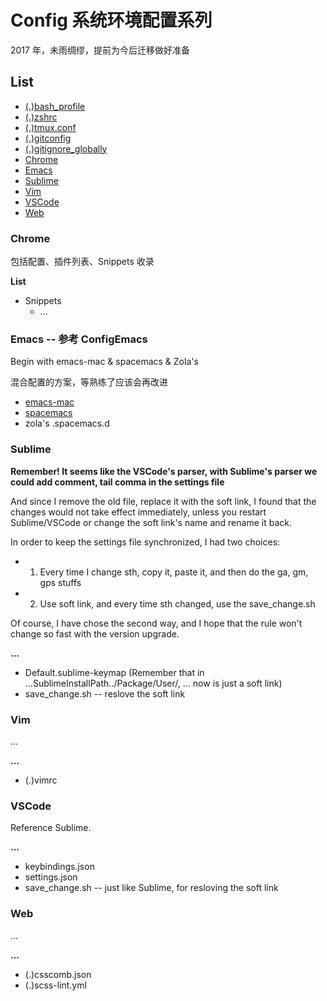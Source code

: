 # Config 系统环境配置系列

2017 年，未雨绸缪，提前为今后迁移做好准备


## List

* [(.)bash_profile](#bash_profile)
* [(.)zshrc](#zshrc)
* [(.)tmux.conf](#tmux.conf)
* [(.)gitconfig](#gitconfig)
* [(.)gitignore_globally](#gitignore_globally)
* [Chrome](#chrome)
* [Emacs](#emacs)
* [Sublime](#sublime)
* [Vim](#vim)
* [VSCode](#vscode)
* [Web](#web)


<h3 id="chrome">Chrome</h3>

<p>包括配置、插件列表、Snippets 收录</p>

**List**

* Snippets
  * ...


<h3 id="emacs">Emacs -- 参考 ConfigEmacs</h3>

<p>Begin with emacs-mac & spacemacs & Zola's</p>
<p>混合配置的方案，等熟练了应该会再改进</p>
<ul>
  <li><a href="https://github.com/railwaycat/homebrew-emacsmacport" target="_blank" rel="noopener noreferrer">emacs-mac</a></li>
  <li><a href="https://github.com/syl20bnr/spacemacs" target="_blank" rel="noopener noreferrer">spacemacs</a></li>
  <li>zola's .spacemacs.d</li>
</ul>


<h3 id='sublime'>Sublime</h3>

**Remember! It seems like the VSCode's parser, with Sublime's parser we could add comment, tail comma in the settings file**

And since I remove the old file, replace it with the soft link, I found that the changes would not take effect immediately, unless you restart Sublime/VSCode or change the soft link's name and rename it back.

In order to keep the settings file synchronized, I had two choices:

* 1. Every time I change sth, copy it, paste it, and then do the ga, gm, gps stuffs
* 2. Use soft link, and every time sth changed, use the save_change.sh

Of course, I have chose the second way, and I hope that the rule won't change so fast with the version upgrade.


**...**

* Default.sublime-keymap (Remember that in ...SublimeInstallPath../Package/User/, ... now is just a soft link)
* save_change.sh -- reslove the soft link


<h3 id='vim'>Vim</h3>

...


**...**

* (.)vimrc


<h3 id='vscode'>VSCode</h3>

Reference Sublime.


**...**

* keybindings.json
* settings.json
* save_change.sh -- just like Sublime, for resloving the soft link


<h3 id='web'>Web</h3>

...


**...**

* (.)csscomb.json
* (.)scss-lint.yml
